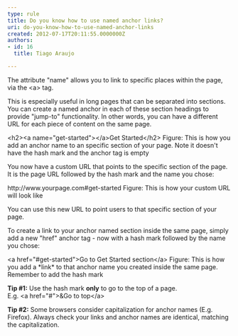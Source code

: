 ```yaml
---
type: rule
title: Do you know how to use named anchor links?
uri: do-you-know-how-to-use-named-anchor-links
created: 2012-07-17T20:11:55.0000000Z
authors:
- id: 16
  title: Tiago Araujo

---
```




<span class='intro'> <p>The attribute &quot;name&quot; allows you to link to specific places within the page, via the &lt;a&gt; tag.</p><p>This is especially useful in long pages that can be separated into sections. You can create a named anchor in each of these section headings to provide &quot;jump-to&quot; functionality. In other words, you can have a different URL for each piece of content on the same page.</p> </span>

<span class="ms-rteCustom-CodeArea"> &lt;h2&gt;&lt;a name=&quot;get-started&quot;&gt;&lt;/a&gt;Get Started&lt;/h2&gt; </span>
<span class="ms-rteCustom-FigureNormal">Figure&#58; This is how you add an anchor name to an specific section of your page. Note it doesn't have the hash mark and the anchor tag is empty</span> 

<p>You now have a custom URL that points to the specific section of the page. It is the page URL followed by the hash mark and the name you chose&#58;</p> 
<span class="ms-rteCustom-GreyBox"> http&#58;//www.yourpage.com#get-started </span>
<span class="ms-rteCustom-FigureNormal">Figure&#58; This is how your custom URL will look like</span> 
<p>You can use this new URL to point users to that specific section of your page.</p><p>To create a link to your anchor named section inside the same page, simply add a new &quot;href&quot; anchor tag - now with a hash mark followed by the name you chose&#58;</p> 
<span class="ms-rteCustom-CodeArea"> &lt;a href=&quot;#get-started&quot;&gt;Go to Get Started section&lt;/a&gt; </span>
<span class="ms-rteCustom-FigureNormal">Figure&#58; This is how you add a *link* to that anchor name you created inside the same page. Remember to add the hash mark</span> 

<div class="ms-rteCustom-GreyBox"><p>
      <strong>Tip #1&#58;</strong> Use the hash mark 
      <strong>only</strong> to go to the top of a page.&#160;<br>E.g. &lt;a href=&quot;#&quot;&gt;&amp;Go to top&lt;/a&gt;</p></div><div class="ms-rteCustom-GreyBox"><p>
      <strong>Tip #2&#58;</strong> Some browsers consider capitalization for anchor names (E.g. Firefox). Always check your links and anchor names are identical, matching the capitalization.</p></div>


